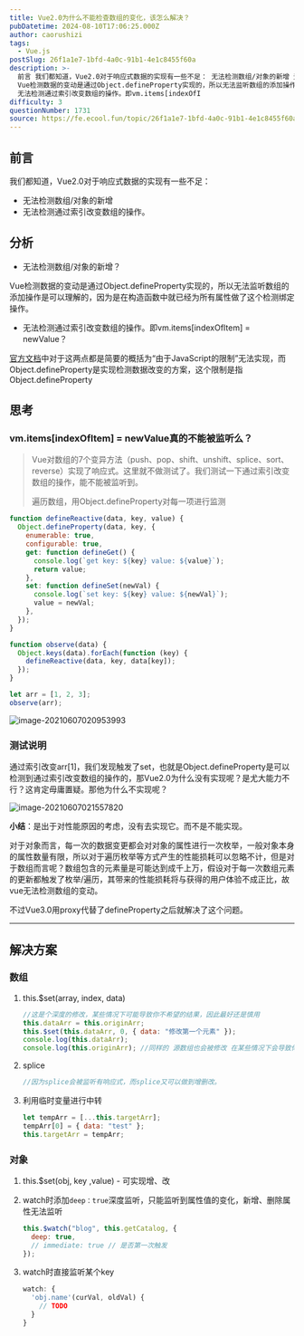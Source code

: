 ```yaml
---
title: Vue2.0为什么不能检查数组的变化，该怎么解决？
pubDatetime: 2024-08-10T17:06:25.000Z
author: caorushizi
tags:
  - Vue.js
postSlug: 26f1a1e7-1bfd-4a0c-91b1-4e1c8455f60a
description: >-
  前言 我们都知道，Vue2.0对于响应式数据的实现有一些不足： 无法检测数组/对象的新增 无法检测通过索引改变数组的操作。 分析 无法检测数组/对象的新增？
  Vue检测数据的变动是通过Object.defineProperty实现的，所以无法监听数组的添加操作是可以理解的，因为是在构造函数中就已经为所有属性做了这个检测绑定操作。
  无法检测通过索引改变数组的操作。即vm.items[indexOfI
difficulty: 3
questionNumber: 1731
source: https://fe.ecool.fun/topic/26f1a1e7-1bfd-4a0c-91b1-4e1c8455f60a
---
```


## 前言

我们都知道，Vue2.0对于响应式数据的实现有一些不足：

- 无法检测数组/对象的新增
- 无法检测通过索引改变数组的操作。

## 分析

- 无法检测数组/对象的新增？

Vue检测数据的变动是通过Object.defineProperty实现的，所以无法监听数组的添加操作是可以理解的，因为是在构造函数中就已经为所有属性做了这个检测绑定操作。

- 无法检测通过索引改变数组的操作。即vm.items[indexOfItem] = newValue？

[官方文档](https://cn.vuejs.org/v2/guide/list.html#注意事项)中对于这两点都是简要的概括为“由于JavaScript的限制”无法实现，而Object.defineProperty是实现检测数据改变的方案，这个限制是指Object.defineProperty

## 思考

### vm.items[indexOfItem] = newValue真的不能被监听么？

> Vue对数组的7个变异方法（push、pop、shift、unshift、splice、sort、reverse）实现了响应式。这里就不做测试了。我们测试一下通过索引改变数组的操作，能不能被监听到。
>
> 遍历数组，用Object.defineProperty对每一项进行监测

```js
function defineReactive(data, key, value) {
  Object.defineProperty(data, key, {
    enumerable: true,
    configurable: true,
    get: function defineGet() {
      console.log(`get key: ${key} value: ${value}`);
      return value;
    },
    set: function defineSet(newVal) {
      console.log(`set key: ${key} value: ${newVal}`);
      value = newVal;
    },
  });
}

function observe(data) {
  Object.keys(data).forEach(function (key) {
    defineReactive(data, key, data[key]);
  });
}

let arr = [1, 2, 3];
observe(arr);
```

![image-20210607020953993](https://static.ecool.fun//article/fd22ab50-39ad-4dc7-a638-b580e7fa7d58.jpeg)

### 测试说明

通过索引改变arr[1]，我们发现触发了set，也就是Object.defineProperty是可以检测到通过索引改变数组的操作的，那Vue2.0为什么没有实现呢？是尤大能力不行？这肯定毋庸置疑。那他为什么不实现呢？

![image-20210607021557820](https://static.ecool.fun//article/f05a63a5-0ff2-4336-b1d7-cc5414564ca8.jpeg)

**小结**：是出于对性能原因的考虑，没有去实现它。而不是不能实现。

对于对象而言，每一次的数据变更都会对对象的属性进行一次枚举，一般对象本身的属性数量有限，所以对于遍历枚举等方式产生的性能损耗可以忽略不计，但是对于数组而言呢？数组包含的元素量是可能达到成千上万，假设对于每一次数组元素的更新都触发了枚举/遍历，其带来的性能损耗将与获得的用户体验不成正比，故vue无法检测数组的变动。

不过Vue3.0用proxy代替了defineProperty之后就解决了这个问题。

---

## 解决方案

### 数组

1. this.$set(array, index, data)

   ```js
   //这是个深度的修改，某些情况下可能导致你不希望的结果，因此最好还是慎用
   this.dataArr = this.originArr;
   this.$set(this.dataArr, 0, { data: "修改第一个元素" });
   console.log(this.dataArr);
   console.log(this.originArr); //同样的 源数组也会被修改 在某些情况下会导致你不希望的结果
   ```

2. splice

   ```js
   //因为splice会被监听有响应式，而splice又可以做到增删改。
   ```

3. 利用临时变量进行中转

   ```js
   let tempArr = [...this.targetArr];
   tempArr[0] = { data: "test" };
   this.targetArr = tempArr;
   ```

### 对象

1. this.$set(obj, key ,value) - 可实现增、改

2. watch时添加`deep：true`深度监听，只能监听到属性值的变化，新增、删除属性无法监听

   ```js
   this.$watch("blog", this.getCatalog, {
     deep: true,
     // immediate: true // 是否第一次触发
   });
   ```

3. watch时直接监听某个key

   ```js
   watch: {
     'obj.name'(curVal, oldVal) {
       // TODO
     }
   }
   ```
